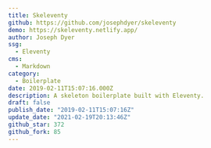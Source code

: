 ```yaml
---
title: Skeleventy
github: https://github.com/josephdyer/skeleventy
demo: https://skeleventy.netlify.app/
author: Joseph Dyer
ssg:
  - Eleventy
cms:
  - Markdown
category:
  - Boilerplate
date: 2019-02-11T15:07:16.000Z
description: A skeleton boilerplate built with Eleventy.
draft: false
publish_date: "2019-02-11T15:07:16Z"
update_date: "2021-02-19T20:13:46Z"
github_star: 372
github_fork: 85
---
```

